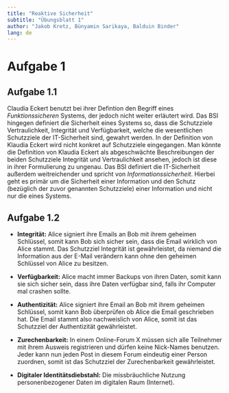 ```yaml
---
title: "Reaktive Sicherheit"
subtitle: "Übungsblatt 1"
author: "Jakob Kretz, Bünyamin Sarikaya, Balduin Binder"
lang: de
---
```


# Aufgabe 1

## Aufgabe 1.1

Claudia Eckert benutzt bei ihrer Defintion den Begriff eines *Funktionssicheren* Systems, der jedoch nicht weiter erläutert wird. Das BSI hingegen definiert die Sicherheit eines Systems so, dass die Schutzziele Vertraulichkeit, Integrität und Verfügbarkeit, welche die wesentlichen Schutzziele der IT-Sicherheit sind, gewahrt werden. In der Definition von Klaudia Eckert wird nicht konkret auf Schutzziele eingegangen. Man könnte die Definition von Klaudia Eckert als abgeschwächte Beschreibungen der beiden Schutzziele Integrität und Vertraulichkeit ansehen, jedoch ist diese in ihrer Formulierung zu ungenau. Das BSI definiert die IT-Sicherheit außerdem weitreichender und spricht von *Informationssicherheit*. Hierbei geht es primär um die Sicherheit einer Information und den Schutz (bezüglich der zuvor genannten Schutzziele) einer Information und nicht nur die eines Systems.

## Aufgabe 1.2

- **Integrität:** Alice signiert ihre Emails an Bob mit ihrem geheimen Schlüssel, somit kann Bob sich sicher sein, dass die Email wirklich von Alice stammt. Das Schutzziel Integrität ist gewährleistet, da niemand die Information aus der E-Mail verändern kann ohne den geheimen Schlüssel von Alice zu besitzen.
- **Verfügbarkeit:** Alice macht immer Backups von ihren Daten, somit kann sie sich sicher sein, dass ihre Daten verfügbar sind, falls ihr Computer mal crashen sollte.
- **Authentizität:** Alice signiert ihre Email an Bob mit ihrem geheimen Schlüssel, somit kann Bob überprüfen ob Alice die Email geschrieben hat. Die Email stammt also nachweislich von Alice, somit ist das Schutzziel der Authentizität gewährleistet.
- **Zurechenbarkeit:** In einem Online-Forum X müssen sich alle Teilnehmer mit ihrem Ausweis registrieren und dürfen keine Nick-Names benutzen. Jeder kann nun jeden Post in diesem Forum eindeutig einer Person zuordnen, somit ist das Schutzziel der Zurechenbarkeit gewährleistet.

- **Digitaler Identitätsdiebstahl:** Die missbräuchliche Nutzung personenbezogener Daten im digitalen Raum (Internet).
